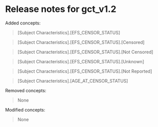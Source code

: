 # Release notes for gct_v1.2

Added concepts:
>[Subject Characteristics].[EFS_CENSOR_STATUS]

>[Subject Characteristics].[EFS_CENSOR_STATUS].[Censored]

>[Subject Characteristics].[EFS_CENSOR_STATUS].[Not Censored]

>[Subject Characteristics].[EFS_CENSOR_STATUS].[Unknown]

>[Subject Characteristics].[EFS_CENSOR_STATUS].[Not Reported]

>[Subject Characteristics].[AGE_AT_CENSOR_STATUS]

Removed concepts:
>None

Modified concepts:
>None

